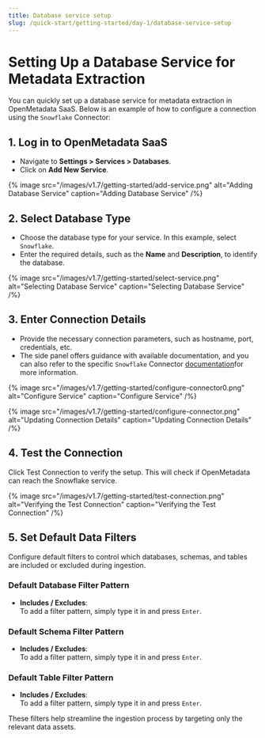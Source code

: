 ```yaml
---
title: Database service setup
slug: /quick-start/getting-started/day-1/database-service-setup
---
```


# Setting Up a Database Service for Metadata Extraction

You can quickly set up a database service for metadata extraction in OpenMetadata SaaS. Below is an example of how to configure a connection using the `Snowflake` Connector:

## 1. Log in to OpenMetadata SaaS 
- Navigate to **Settings > Services > Databases**.
- Click on **Add New Service**.

{% image
  src="/images/v1.7/getting-started/add-service.png"
  alt="Adding Database Service"
  caption="Adding Database Service" /%}

## 2. Select Database Type

- Choose the database type for your service. In this example, select `Snowflake`.
- Enter the required details, such as the **Name** and **Description**, to identify the database.

{% image
  src="/images/v1.7/getting-started/select-service.png"
  alt="Selecting Database Service"
  caption="Selecting Database Service" /%}

## 3. Enter Connection Details
- Provide the necessary connection parameters, such as hostname, port, credentials, etc.
- The side panel offers guidance with available documentation, and you can also refer to the specific `Snowflake` Connector [documentation](/connectors)for more information.

{% image
  src="/images/v1.7/getting-started/configure-connector0.png"
  alt="Configure Service"
  caption="Configure Service" /%}

{% image
  src="/images/v1.7/getting-started/configure-connector.png"
  alt="Updating Connection Details"
  caption="Updating Connection Details" /%}

## 4. Test the Connection
Click Test Connection to verify the setup. This will check if OpenMetadata can reach the Snowflake service.

{% image
  src="/images/v1.7/getting-started/test-connection.png"
  alt="Verifying the Test Connection"
  caption="Verifying the Test Connection" /%}

## 5. Set Default Data Filters

Configure default filters to control which databases, schemas, and tables are included or excluded during ingestion.

### Default Database Filter Pattern
- **Includes / Excludes**:  
  To add a filter pattern, simply type it in and press `Enter`.

### Default Schema Filter Pattern
- **Includes / Excludes**:  
  To add a filter pattern, simply type it in and press `Enter`.

### Default Table Filter Pattern
- **Includes / Excludes**:  
  To add a filter pattern, simply type it in and press `Enter`.

These filters help streamline the ingestion process by targeting only the relevant data assets.
